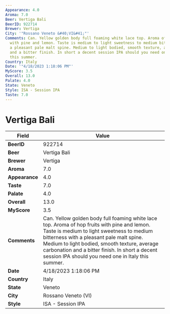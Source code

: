 ```yaml
---
Appearance: 4.0
Aroma: 7.0
Beer: Vertiga Bali
BeerID: 922714
Brewer: Vertiga
City: '"Rossano Veneto &#40;VI&#41;"'
Comments: Can. Yellow golden body full foaming white lace top. Aroma of hop fruits
  with pine and lemon. Taste is medium to light sweetness to medium bitterness with
  a pleasant pale malt spine. Medium to light bodied, smooth texture, average carbonation
  and a bitter finish. In short a decent session IPA should you need one in Italy
  this summer.
Country: Italy
Date: '"4/18/2023 1:18:06 PM"'
MyScore: 3.5
Overall: 13.0
Palate: 4.0
State: Veneto
Style: ISA - Session IPA
Taste: 7.0
---
```


# Vertiga Bali

| Field         | Value |
|---------------|-------|
| **BeerID** | 922714 |
| **Beer** | Vertiga Bali |
| **Brewer** | Vertiga |
| **Aroma** | 7.0 |
| **Appearance** | 4.0 |
| **Taste** | 7.0 |
| **Palate** | 4.0 |
| **Overall** | 13.0 |
| **MyScore** | 3.5 |
| **Comments** | Can. Yellow golden body full foaming white lace top. Aroma of hop fruits with pine and lemon. Taste is medium to light sweetness to medium bitterness with a pleasant pale malt spine. Medium to light bodied, smooth texture, average carbonation and a bitter finish. In short a decent session IPA should you need one in Italy this summer. |
| **Date** | 4/18/2023 1:18:06 PM |
| **Country** | Italy |
| **State** | Veneto |
| **City** | Rossano Veneto &#40;VI&#41; |
| **Style** | ISA - Session IPA |
